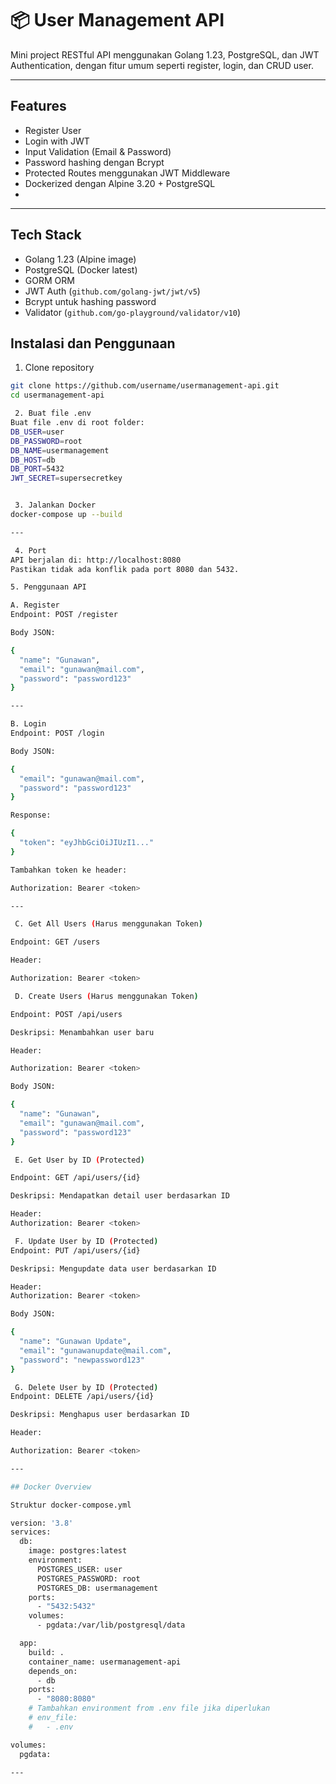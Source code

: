 # 📦 User Management API

Mini project RESTful API menggunakan Golang 1.23, PostgreSQL, dan JWT Authentication, dengan fitur umum seperti register, login, dan CRUD user.

---

## Features

-  Register User
-  Login with JWT
-  Input Validation (Email & Password)
-  Password hashing dengan Bcrypt
-  Protected Routes menggunakan JWT Middleware
-  Dockerized dengan Alpine 3.20 + PostgreSQL
-   
---

## Tech Stack

- Golang 1.23 (Alpine image)
- PostgreSQL (Docker latest)
- GORM ORM
- JWT Auth (`github.com/golang-jwt/jwt/v5`)
- Bcrypt untuk hashing password
- Validator (`github.com/go-playground/validator/v10`)

 

 ## Instalasi dan Penggunaan

 1. Clone repository
```bash
git clone https://github.com/username/usermanagement-api.git
cd usermanagement-api

 2. Buat file .env
Buat file .env di root folder:
DB_USER=user
DB_PASSWORD=root
DB_NAME=usermanagement
DB_HOST=db
DB_PORT=5432
JWT_SECRET=supersecretkey


 3. Jalankan Docker
docker-compose up --build

---

 4. Port
API berjalan di: http://localhost:8080
Pastikan tidak ada konflik pada port 8080 dan 5432.

5. Penggunaan API

A. Register
Endpoint: POST /register

Body JSON:

{
  "name": "Gunawan",
  "email": "gunawan@mail.com",
  "password": "password123"
}

---

B. Login
Endpoint: POST /login

Body JSON:

{
  "email": "gunawan@mail.com",
  "password": "password123"
}

Response:

{
  "token": "eyJhbGciOiJIUzI1..."
}

Tambahkan token ke header:

Authorization: Bearer <token>

---

 C. Get All Users (Harus menggunakan Token)

Endpoint: GET /users

Header: 

Authorization: Bearer <token>

 D. Create Users (Harus menggunakan Token)

Endpoint: POST /api/users

Deskripsi: Menambahkan user baru

Header:

Authorization: Bearer <token>

Body JSON:

{
  "name": "Gunawan",
  "email": "gunawan@mail.com",
  "password": "password123"
}

 E. Get User by ID (Protected)

Endpoint: GET /api/users/{id}

Deskripsi: Mendapatkan detail user berdasarkan ID

Header:
Authorization: Bearer <token>

 F. Update User by ID (Protected)
Endpoint: PUT /api/users/{id}

Deskripsi: Mengupdate data user berdasarkan ID

Header:
Authorization: Bearer <token>

Body JSON:

{
  "name": "Gunawan Update",
  "email": "gunawanupdate@mail.com",
  "password": "newpassword123"
}

 G. Delete User by ID (Protected)
Endpoint: DELETE /api/users/{id}

Deskripsi: Menghapus user berdasarkan ID

Header:

Authorization: Bearer <token>

---

## Docker Overview

Struktur docker-compose.yml

version: '3.8'
services:
  db:
    image: postgres:latest
    environment:
      POSTGRES_USER: user
      POSTGRES_PASSWORD: root
      POSTGRES_DB: usermanagement
    ports:
      - "5432:5432"
    volumes:
      - pgdata:/var/lib/postgresql/data

  app:
    build: .
    container_name: usermanagement-api
    depends_on:
      - db
    ports:
      - "8080:8080"
    # Tambahkan environment from .env file jika diperlukan
    # env_file:
    #   - .env

volumes:
  pgdata:

---


